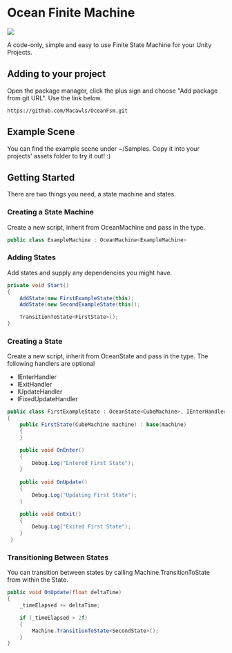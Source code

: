 ﻿# Ocean Finite Machine

![](https://i.imgur.com/foM5qZO.png)

A code-only, simple and easy to use Finite State Machine for your Unity Projects.

## Adding to your project
Open the package manager, click the plus sign and choose "Add package from git URL".
Use the link below.
```
https://github.com/Macawls/OceanFsm.git
```

## Example Scene
You can find the example scene under ~/Samples. 
Copy it into your projects' assets folder to try it out! :)

## Getting Started
There are two things you need, a state machine and states.

### Creating a State Machine
Create a new script, inherit from OceanMachine and pass in the type.

```csharp
public class ExampleMachine : OceanMachine<ExampleMachine>
```

### Adding States

Add states and supply any dependencies you might have.

```csharp
private void Start()
{
    AddState(new FirstExampleState(this);
    AddState(new SecondExampleState(this));

    TransitionToState<FirstState>();
}
```

### Creating a State

Create a new script, inherit from OceanState and pass in the type.
The following handlers are optional

* IEnterHandler
* IExitHandler
* IUpdateHandler
* IFixedUpdateHandler

```csharp
public class FirstExampleState : OceanState<CubeMachine>, IEnterHandler, IUpdateHandler, IExitHandler
{
    public FirstState(CubeMachine machine) : base(machine)
    {
    }

    public void OnEnter()
    {
        Debug.Log("Entered First State");
    }
    
    public void OnUpdate()
    {
        Debug.Log("Updating First State");
    }

    public void OnExit()
    {
        Debug.Log("Exited First State");
    }   
 }
```

### Transitioning Between States

You can transition between states by calling Machine.TransitionToState from within the State.

```csharp
public void OnUpdate(float deltaTime)
{
    _timeElapsed += deltaTime;

    if (_timeElapsed > 2f)
    {
        Machine.TransitionToState<SecondState>();
    }
}
```